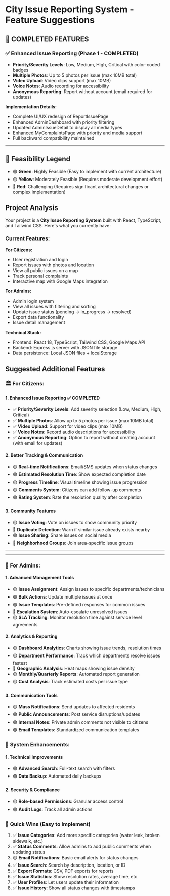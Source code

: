 # City Issue Reporting System - Feature Suggestions

## 🎉 **COMPLETED FEATURES**
### ✅ Enhanced Issue Reporting (Phase 1 - COMPLETED)
- **Priority/Severity Levels**: Low, Medium, High, Critical with color-coded badges
- **Multiple Photos**: Up to 5 photos per issue (max 10MB total)
- **Video Upload**: Video clips support (max 10MB)
- **Voice Notes**: Audio recording for accessibility
- **Anonymous Reporting**: Report without account (email required for updates)

**Implementation Details:**
- Complete UI/UX redesign of ReportIssuePage
- Enhanced AdminDashboard with priority filtering
- Updated AdminIssueDetail to display all media types
- Enhanced MyComplaintsPage with priority and media support
- Full backward compatibility maintained

---

## 🎨 Feasibility Legend
- 🟢 **Green**: Highly Feasible (Easy to implement with current architecture)
- 🟡 **Yellow**: Moderately Feasible (Requires moderate development effort)
- 🔴 **Red**: Challenging (Requires significant architectural changes or complex implementation)

## Project Analysis

Your project is a **City Issue Reporting System** built with React, TypeScript, and Tailwind CSS. Here's what you currently have:

### Current Features:
**For Citizens:**
- User registration and login
- Report issues with photos and location
- View all public issues on a map
- Track personal complaints
- Interactive map with Google Maps integration

**For Admins:**
- Admin login system
- View all issues with filtering and sorting
- Update issue status (pending → in_progress → resolved)
- Export data functionality
- Issue detail management

**Technical Stack:**
- Frontend: React 18, TypeScript, Tailwind CSS, Google Maps API
- Backend: Express.js server with JSON file storage
- Data persistence: Local JSON files + localStorage

## Suggested Additional Features

### 🏛️ **For Citizens:**

#### 1. **Enhanced Issue Reporting** ✅ **COMPLETED**
- ✅ **Priority/Severity Levels**: Add severity selection (Low, Medium, High, Critical)
- ✅ **Multiple Photos**: Allow up to 5 photos per issue (max 10MB total)
- ✅ **Video Upload**: Support for video clips (max 10MB)
- ✅ **Voice Notes**: Record audio descriptions for accessibility
- ✅ **Anonymous Reporting**: Option to report without creating account (with email for updates)

#### 2. **Better Tracking & Communication**
- 🟡 **Real-time Notifications**: Email/SMS updates when status changes
- 🟢 **Estimated Resolution Time**: Show expected completion date
- 🟡 **Progress Timeline**: Visual timeline showing issue progression
- 🟡 **Comments System**: Citizens can add follow-up comments
- 🟢 **Rating System**: Rate the resolution quality after completion

#### 3. **Community Features**
- 🟡 **Issue Voting**: Vote on issues to show community priority
- 🔴 **Duplicate Detection**: Warn if similar issue already exists nearby
- 🟢 **Issue Sharing**: Share issues on social media
- 🔴 **Neighborhood Groups**: Join area-specific issue groups

----------------------------------------------------------------------------------------------------
----------------------------------------------------------------------------------------------------

### 🏢 **For Admins:**

#### 1. **Advanced Management Tools**
- 🟡 **Issue Assignment**: Assign issues to specific departments/technicians
- 🟢 **Bulk Actions**: Update multiple issues at once
- 🟢 **Issue Templates**: Pre-defined responses for common issues
- 🔴 **Escalation System**: Auto-escalate unresolved issues
- 🟡 **SLA Tracking**: Monitor resolution time against service level agreements

#### 2. **Analytics & Reporting**
- 🟡 **Dashboard Analytics**: Charts showing issue trends, resolution times
- 🟡 **Department Performance**: Track which departments resolve issues fastest
- 🔴 **Geographic Analysis**: Heat maps showing issue density
- 🟡 **Monthly/Quarterly Reports**: Automated report generation
- 🟡 **Cost Analysis**: Track estimated costs per issue type

#### 3. **Communication Tools**
- 🟡 **Mass Notifications**: Send updates to affected residents
- 🟢 **Public Announcements**: Post service disruptions/updates
- 🟢 **Internal Notes**: Private admin comments not visible to citizens
- 🟢 **Email Templates**: Standardized communication templates

### 🔧 **System Enhancements:**

#### 1. **Technical Improvements**
- 🟢 **Advanced Search**: Full-text search with filters
- 🟢 **Data Backup**: Automated daily backups


#### 2. **Security & Compliance**
- 🟡 **Role-based Permissions**: Granular access control
- 🟢 **Audit Logs**: Track all admin actions

### 🎯 **Quick Wins (Easy to Implement)**
1. ✅ **Issue Categories**: Add more specific categories (water leak, broken sidewalk, etc.)
2. ✅ **Status Comments**: Allow admins to add public comments when updating status
3. 🟡 **Email Notifications**: Basic email alerts for status changes
4. ✅ **Issue Search**: Search by description, location, or ID
5. ✅ **Export Formats**: CSV, PDF exports for reports
6. ✅ **Issue Statistics**: Show resolution rates, average time, etc.
7. ✅ **User Profiles**: Let users update their information
8. ✅ **Issue History**: Show all status changes with timestamps




